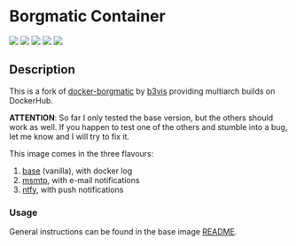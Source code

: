 # Borgmatic Container
![](https://img.shields.io/github/stars/frutti93/docker-borgmatic)
[![](https://img.shields.io/docker/stars/frutti93/borgmatic?link=https://hub.docker.com/r/frutti93/borgmatic)](https://img.shields.io/docker/stars/frutti93/borgmatic?link=https://hub.docker.com/r/frutti93/borgmatic&link=https://hub.docker.com/r/frutti93/borgmatic)
[![](https://img.shields.io/docker/pulls/frutti93/borgmatic?link=https://hub.docker.com/r/frutti93/borgmatic)](https://img.shields.io/docker/pulls/frutti93/borgmatic?link=https://hub.docker.com/r/frutti93/borgmatic&link=https://hub.docker.com/r/frutti93/borgmatic)
![](https://img.shields.io/github/workflow/status/frutti93/docker-borgmatic/build%20latest)
![](https://img.shields.io/github/workflow/status/frutti93/docker-borgmatic/build%20tagged)

## Description
This is a fork of [docker-borgmatic](https://github.com/b3vis/docker-borgmatic) by [b3vis](https://github.com/b3vis) providing multiarch builds on DockerHub.

**ATTENTION**: So far I only tested the base version, but the others should work as well. If you happen to test one of the others and stumble into a bug, let me know and I will try to fix it.

This image comes in the three flavours:
1. [base](./base/README.md) (vanilla), with docker log
2. [msmtp](./msmtp/README.md), with e-mail notifications
3. [ntfy](./ntfy/README.md), with push notifications

### Usage
General instructions can be found in the base image [README](./base/README.md).
